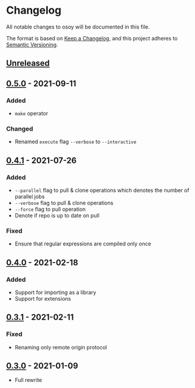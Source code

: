 # Changelog

All notable changes to osoy will be documented in this file.

The format is based on [Keep a Changelog](https://keepachangelog.com/en/1.0.0),
and this project adheres to
[Semantic Versioning](https://doc.rust-lang.org/cargo/reference/semver.html).

## [Unreleased]

## [0.5.0] - 2021-09-11

### Added

- `make` operator

### Changed

- Renamed `execute` flag `--verbose` to `--interactive`

## [0.4.1] - 2021-07-26

### Added

- `--parallel` flag to pull & clone operations which denotes the number of
  parallel jobs
- `--verbose` flag to pull & clone operations
- `--force` flag to pull operation
- Denote if repo is up to date on pull

### Fixed

- Ensure that regular expressions are compiled only once

## [0.4.0] - 2021-02-18

### Added

- Support for importing as a library
- Support for extensions

## [0.3.1] - 2021-02-11

### Fixed

- Renaming only remote origin protocol

## [0.3.0] - 2021-01-09

- Full rewrite

[unreleased]: https://gitlab.com/osoy/osoy/compare/v0.5.0...main
[0.5.0]: https://gitlab.com/osoy/osoy/compare/v0.4.1...v0.5.0
[0.4.1]: https://gitlab.com/osoy/osoy/compare/v0.4.0...v0.4.1
[0.4.0]: https://gitlab.com/osoy/osoy/compare/v0.3.1...v0.4.0
[0.3.1]: https://gitlab.com/osoy/osoy/compare/v0.3.0...v0.3.1
[0.3.0]: https://gitlab.com/osoy/osoy/tree/v0.3.0
